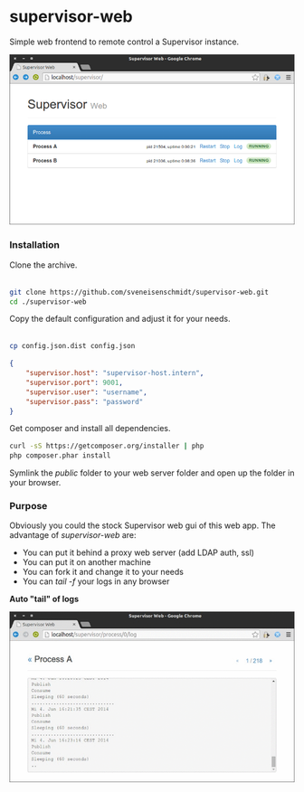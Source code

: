 supervisor-web
===============

Simple web frontend to remote control a Supervisor instance.

![Index](/doc/index.png?raw=true "Index")



### Installation

Clone the archive. 
```bash

git clone https://github.com/sveneisenschmidt/supervisor-web.git
cd ./supervisor-web
```

Copy the default configuration and adjust it for your needs.
```bash

cp config.json.dist config.json
```
```json
{
    "supervisor.host": "supervisor-host.intern",
    "supervisor.port": 9001,
    "supervisor.user": "username",
    "supervisor.pass": "password"
}
```

Get composer and install all dependencies.
```bash
curl -sS https://getcomposer.org/installer | php
php composer.phar install
```

Symlink the *public* folder to your web server folder and open up the folder in your browser.

### Purpose

Obviously you could the stock Supervisor web gui of this web app.
The advantage of *supervisor-web* are:

* You can put it behind a proxy web server (add LDAP auth, ssl)
* You can put it on another machine
* You can fork it and change it to your needs
* You can *tail -f* your logs in any browser


**Auto "tail" of logs**

![Log file viewer](/doc/process_log.gif?raw=true "Log file viewer")

